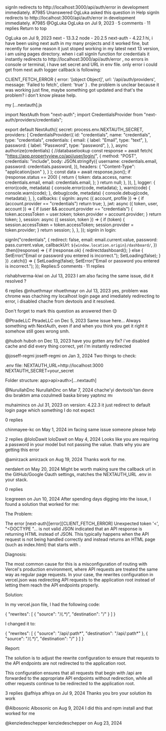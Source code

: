 signIn redirects to http://localhost:3000/api/auth/error in development immediately. #7985
Unanswered
OgLuka asked this question in Help
signIn redirects to http://localhost:3000/api/auth/error in development immediately.
#7985
@OgLuka
OgLuka
on Jul 9, 2023 · 5 comments · 11 replies
Return to top

OgLuka
on Jul 9, 2023
next - 13.3.2
node - 20.2.5
next-auth - 4.22.1
hi, i have been using next auth in my many projects and it worked fine, but recently for some reason it just stoped working in my latest next 13 version, i am using pages directory. when i call signIn function for credentials it instantly redirects to http://localhost:3000/api/auth/error , no errors in console or terminal, i have set secret and URL in env file. only error i could get from next auth logger callback is following:

CLIENT_FETCH_ERROR {
error: '[object Object]',
url: '/api/auth/providers',
message: 'Failed to fetch',
client: 'true'
}
. the problem is unclear because it was working just fine, maybe something got updated and that's the problem? i don't know please help.

my [...nextauth].js

import NextAuth from "next-auth";
import CredentialsProvider from "next-auth/providers/credentials";

export default NextAuth({
secret: process.env.NEXTAUTH_SECRET,
providers: [
CredentialsProvider({
id: "credentials",
name: "credentials",
type: "credentials",
credentials: {
email: {
label: "Email",
type: "text",
},
password: {
label: "Password",
type: "password",
},
},
async authorize(credentials) {
//databaselookup
const response = await fetch(
"https://app.propertyview.co/api/user/login/",
{
method: "POST",
credentials: "include",
body: JSON.stringify({
username: credentials.email,
password: credentials.password,
}),
headers: { "Content-Type": "application/json" },
}
);
const data = await response.json();
if (response.status == 200) {
return {
token: data.access,
name: credentials.email,
email: credentials.email,
};
}
return null;
},
}),
],
logger: {
error(code, metadata) {
console.error(code, metadata);
},
warn(code) {
console.warn(code);
},
debug(code, metadata) {
console.debug(code, metadata);
},
},
callbacks: {
signIn: async ({ account, profile }) => {
if (account.provider == "credentials") return true;
},
jwt: async ({ token, user, account }) => {
if (user && account.provider == "credentials") {
token.accessToken = user.token;
token.provider = account.provider;
}
return token;
},
session: async ({ session, token }) => {
if (token) {
session.accessToken = token.accessToken;
session.provider = token.provider;
}
return session;
},
},
});
signIn in login:

signIn("credentials", {
redirect: false,
email: email.current.value,
password: pass.current.value,
callbackUrl: `${window.location.origin}/dashboard/`,
})
.then((response) => {
if (response.ok) {
redirectdashboard();
} else {
SetError("Email or password you entered is incorrect.");
SetLoading(false);
}
})
.catch(() => {
SetLoading(false);
SetError("Email or password you entered is incorrect.");
});
Replies:5 comments · 11 replies

rishabhverma-kiwi
on Jul 13, 2023
I am also facing the same issue, did it resolved ?

6 replies
@nhuethmayr
nhuethmayr
on Jul 13, 2023
yes, problem was chrome was chaching my localhost login page and imediately redirecting to error, i disabled chache from devtools and it resolved.

Don't forget to mark this question as answered then 😉

@PtradeLLC
PtradeLLC
on Dec 5, 2023
Same issue here... Always something wth NextAuth, even if and when you think you get it right it somehow still goes wrong smh.

@huboh
huboh
on Dec 13, 2023
have you gotten any fix? i've disabled cache and did every thing correct, yet i'm instantly redirected

@joseff-regmi
joseff-regmi
on Jan 3, 2024
Two things to check:

.env file:
NEXTAUTH_URL=http://localhost:3000
NEXTAUTH_SECRET=your_secret

Folder structure:
app>api>auth>[...nextauth]

@NurullahDnc
NurullahDnc
on Mar 7, 2024
chache'yi devtools'tan devre dısı bıraktım ama cozulmedi baska birsey yaptınız mı

muhaimincs
on Jul 31, 2023
on version: 4.22.3 it just redirect to default login page which something I do not expect

0 replies

chinmayee-kc
on May 1, 2024
im facing same issue someone please help

2 replies
@loloDawit
loloDawit
on May 4, 2024
Looks like you are requiring a password in your model but not passing the value. thats why you are getting this error

@amirzack
amirzack
on Aug 19, 2024
Thanks work for me.

nerdalert
on May 20, 2024
Might be worth making sure the callback url in the GitHub/Google Oauth settings, matches the NEXTAUTH_URL .env in your stack.

0 replies

Icegreeen
on Jun 10, 2024
After spending days digging into the issue, I found a solution that worked for me:

The Problem:

The error [next-auth][error][CLIENT_FETCH_ERROR] Unexpected token '<', "<DOCTYPE "... is not valid JSON indicated that an API response is returning HTML instead of JSON. This typically happens when the API request is not being handled correctly and instead returns an HTML page (such as index.html) that starts with .

Diagnosis:

The most common cause for this is a misconfiguration of routing with Vercel's production environment, where API requests are treated the same way as regular page requests. In your case, the rewrites configuration in vercel.json was redirecting API requests to the application root instead of letting them reach the API endpoints properly.

Solution:

In my vercel.json file, I had the following code:

{
"rewrites": [
{
"source": "/(.*)",
"destination": "/"
}
]
}

I changed it to:

{
"rewrites": [
{
"source": "/api/:path*",
"destination": "/api/:path*"
},
{
"source": "/(.*)",
"destination": "/"
}
]
}

Report:

The solution is to adjust the rewrite configuration to ensure that requests to the API endpoints are not redirected to the application root.

This configuration ensures that all requests that begin with /api are forwarded to the appropriate API endpoints without redirection, while all other requests continue to be redirected to the application root.

3 replies
@afhiya
afhiya
on Jul 9, 2024
Thanks you bro your solution its work

@Albosonic
Albosonic
on Aug 9, 2024
I did this and npm install and that worked for me

@kenziedeschepper
kenziedeschepper
on Aug 23, 2024
